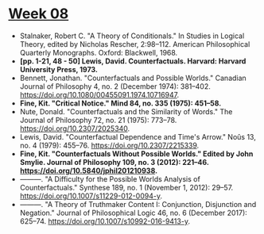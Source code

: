 # [Week 08](https://github.com/benbrastmckie/ModalHistoryPrivate?tab=readme-ov-file#module-3-counterfactual-conditionals)

- Stalnaker, Robert C. "A Theory of Conditionals." In Studies in Logical Theory, edited by Nicholas Rescher, 2:98–112. American Philosophical Quarterly Monographs. Oxford: Blackwell, 1968.
- **[pp. 1-21, 48 - 50] Lewis, David. Counterfactuals. Harvard: Harvard University Press, 1973.**
- Bennett, Jonathan. "Counterfactuals and Possible Worlds." Canadian Journal of Philosophy 4, no. 2 (December 1974): 381–402. https://doi.org/10.1080/00455091.1974.10716947.
- **Fine, Kit. "Critical Notice." Mind 84, no. 335 (1975): 451–58.**
- Nute, Donald. "Counterfactuals and the Similarity of Words." The Journal of Philosophy 72, no. 21 (1975): 773–78. https://doi.org/10.2307/2025340.
- Lewis, David. "Counterfactual Dependence and Time's Arrow." Noûs 13, no. 4 (1979): 455–76. https://doi.org/10.2307/2215339.
- **Fine, Kit. "Counterfactuals Without Possible Worlds." Edited by John Smylie. Journal of Philosophy 109, no. 3 (2012): 221–46. https://doi.org/10.5840/jphil201210938.**
- ———. "A Difficulty for the Possible Worlds Analysis of Counterfactuals." Synthese 189, no. 1 (November 1, 2012): 29–57. https://doi.org/10.1007/s11229-012-0094-y.
- ———. "A Theory of Truthmaker Content I: Conjunction, Disjunction and Negation." Journal of Philosophical Logic 46, no. 6 (December 2017): 625–74. https://doi.org/10.1007/s10992-016-9413-y.